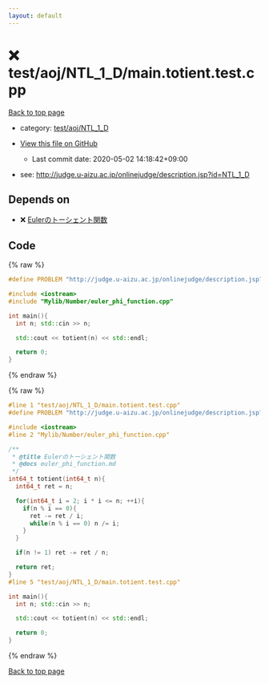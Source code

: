 ```yaml
---
layout: default
---
```


<!-- mathjax config similar to math.stackexchange -->
<script type="text/javascript" async
  src="https://cdnjs.cloudflare.com/ajax/libs/mathjax/2.7.5/MathJax.js?config=TeX-MML-AM_CHTML">
</script>
<script type="text/x-mathjax-config">
  MathJax.Hub.Config({
    TeX: { equationNumbers: { autoNumber: "AMS" }},
    tex2jax: {
      inlineMath: [ ['$','$'] ],
      processEscapes: true
    },
    "HTML-CSS": { matchFontHeight: false },
    displayAlign: "left",
    displayIndent: "2em"
  });
</script>

<script type="text/javascript" src="https://cdnjs.cloudflare.com/ajax/libs/jquery/3.4.1/jquery.min.js"></script>
<script src="https://cdn.jsdelivr.net/npm/jquery-balloon-js@1.1.2/jquery.balloon.min.js" integrity="sha256-ZEYs9VrgAeNuPvs15E39OsyOJaIkXEEt10fzxJ20+2I=" crossorigin="anonymous"></script>
<script type="text/javascript" src="../../../../assets/js/copy-button.js"></script>
<link rel="stylesheet" href="../../../../assets/css/copy-button.css" />


# :x: test/aoj/NTL_1_D/main.totient.test.cpp

<a href="../../../../index.html">Back to top page</a>

* category: <a href="../../../../index.html#2f883b12bcaccb309536ea11ea7e4a50">test/aoj/NTL_1_D</a>
* <a href="{{ site.github.repository_url }}/blob/master/test/aoj/NTL_1_D/main.totient.test.cpp">View this file on GitHub</a>
    - Last commit date: 2020-05-02 14:18:42+09:00


* see: <a href="http://judge.u-aizu.ac.jp/onlinejudge/description.jsp?id=NTL_1_D">http://judge.u-aizu.ac.jp/onlinejudge/description.jsp?id=NTL_1_D</a>


## Depends on

* :x: <a href="../../../../library/Mylib/Number/euler_phi_function.cpp.html">Eulerのトーシェント関数</a>


## Code

<a id="unbundled"></a>
{% raw %}
```cpp
#define PROBLEM "http://judge.u-aizu.ac.jp/onlinejudge/description.jsp?id=NTL_1_D"

#include <iostream>
#include "Mylib/Number/euler_phi_function.cpp"

int main(){
  int n; std::cin >> n;

  std::cout << totient(n) << std::endl;

  return 0;
}

```
{% endraw %}

<a id="bundled"></a>
{% raw %}
```cpp
#line 1 "test/aoj/NTL_1_D/main.totient.test.cpp"
#define PROBLEM "http://judge.u-aizu.ac.jp/onlinejudge/description.jsp?id=NTL_1_D"

#include <iostream>
#line 2 "Mylib/Number/euler_phi_function.cpp"

/**
 * @title Eulerのトーシェント関数
 * @docs euler_phi_function.md
 */
int64_t totient(int64_t n){
  int64_t ret = n;

  for(int64_t i = 2; i * i <= n; ++i){
    if(n % i == 0){
      ret -= ret / i;
      while(n % i == 0) n /= i;
    }
  }

  if(n != 1) ret -= ret / n;

  return ret;
}
#line 5 "test/aoj/NTL_1_D/main.totient.test.cpp"

int main(){
  int n; std::cin >> n;

  std::cout << totient(n) << std::endl;

  return 0;
}

```
{% endraw %}

<a href="../../../../index.html">Back to top page</a>

